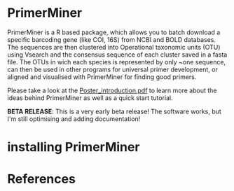 # PrimerMiner
PrimerMiner is a R based package, which allows you to batch download a specific barcoding gene (like COI, 16S) from NCBI and BOLD databases. The sequences are then clustered into Operational taxonomic units (OTU) using Vsearch and the consensus sequence of each cluster saved in a fasta file. The OTUs in wich each species is represented by only ~one sequence, can then be used in other programs for universal primer development, or aligned and visualised with PrimerMiner for finding good primers.

Please take a look at the [Poster_introduction.pdf]() to learn more about the ideas behind PrimerMiner as well as a quick start tutorial.

**BETA RELEASE**: This is a very early beta release! The software works, but I'm still optimising and adding documentation!

# installing PrimerMiner






# References